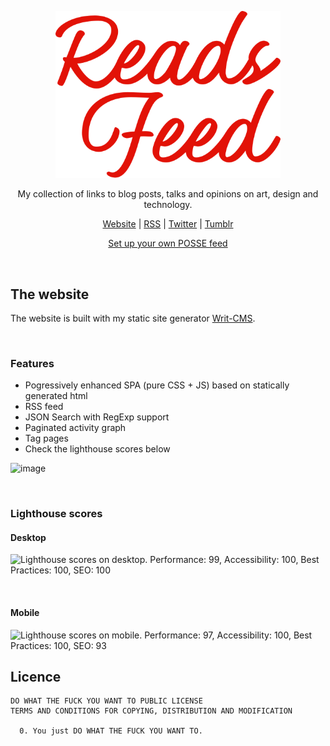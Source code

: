 <p align="center"><img src="theme/assets/logo.svg" style="width: 360px;" alt="Reads Feed"></p>

<p align="center">My collection of links to blog posts, talks and opinions on art, design and technology.</p>
<p align="center"><a href="https://enes.in/feed">Website</a> | <a href="https://enes.in/feed/feed.xml">RSS</a> | <a href="https://twitter.com/reads_feed">Twitter</a> | <a href="https://readsfeed.tumblr.com">Tumblr</a></p>
<p align="center"><a href="misc/setup.md">Set up your own POSSE feed</a></p>

&nbsp;

## The website

The website is built with my static site generator [Writ-CMS](https://github.com/scriptype/writ-cms).

&nbsp;

### Features

- Pogressively enhanced SPA (pure CSS + JS) based on statically generated html
- RSS feed
- JSON Search with RegExp support
- Paginated activity graph
- Tag pages
- Check the lighthouse scores below

<img width="600" alt="image" src="https://github.com/scriptype/feed/assets/5516876/30ea4db1-10ad-40d2-a460-08a79d146fba">

&nbsp;

### Lighthouse scores

#### Desktop

<img width="300" alt="Lighthouse scores on desktop. Performance: 99, Accessibility: 100, Best Practices: 100, SEO: 100" src="https://github.com/scriptype/feed/assets/5516876/8fa27817-1b4d-4430-b800-598ecbf55897">

&nbsp;

#### Mobile

<img width="300" alt="Lighthouse scores on mobile. Performance: 97, Accessibility: 100, Best Practices: 100, SEO: 93" src="https://github.com/scriptype/feed/assets/5516876/a0160fd2-a720-4181-aabb-951002d70e0f">


## Licence
 
```
DO WHAT THE FUCK YOU WANT TO PUBLIC LICENSE
TERMS AND CONDITIONS FOR COPYING, DISTRIBUTION AND MODIFICATION

  0. You just DO WHAT THE FUCK YOU WANT TO.
```
